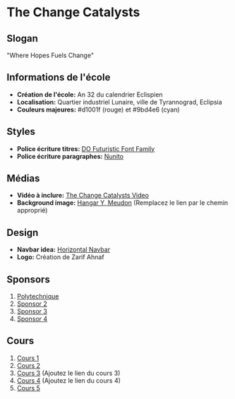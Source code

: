 # The Change Catalysts

## Slogan
"Where Hopes Fuels Change"

## Informations de l'école
- **Création de l'école:** An 32 du calendrier Eclispien
- **Localisation:** Quartier industriel Lunaire, ville de Tyrannograd, Eclipsia
- **Couleurs majeures:** #d1001f (rouge) et #9bd4e6 (cyan)

## Styles
- **Police écriture titres:** [DO Futuristic Font Family](https://www.cdnfonts.com/do-futuristic.font)
- **Police écriture paragraphes:** [Nunito](https://fonts.google.com/specimen/Nunito?preview.size=24&query=nunito)

## Médias
- **Vidéo à inclure:** [The Change Catalysts Video](https://youtu.be/UG07x3aN3b0?si=9tooB5Z4rbC9LK3s)
- **Background image:** [Hangar Y, Meudon](#) (Remplacez le lien par le chemin approprié)

## Design
- **Navbar idea:** [Horizontal Navbar](https://www.w3schools.com/css/css_navbar_horizontal.asp)
- **Logo:** Création de Zarif Ahnaf

## Sponsors
1. [Polytechnique](https://www.polytechnique.edu/)
2. [Sponsor 2](https://i.redd.it/arstotzka-flags-in-different-ideologies-v0-jg3k2vnjglu81.png?width=2560&format=png&auto=webp&s=eef5a1ae4f904e20e15f1200b7b1f093b989d920)
3. [Sponsor 3](https://avatars.akamai.steamstatic.com/8e76e8626137272949479ef01cb78268ced22dee_full.jpg)
4. [Sponsor 4](https://upload.wikimedia.org/wikipedia/commons/thumb/3/33/F1.svg/1280px-F1.svg.png)

## Cours
1. [Cours 1](https://whsjohnnygreen.org/wp-content/uploads/2016/11/Compass2.png)
2. [Cours 2](https://pratiquesrh.com/sites/default/files/styles/hero_tablet_1x/public/2023-02/concept_de_reconnais_4tzwy.jpg.webp?itok=kBZCTHur)
3. [Cours 3](#) (Ajoutez le lien du cours 3)
4. [Cours 4](#) (Ajoutez le lien du cours 4)
5. [Cours 5](https://www.nonfiction.fr/prximgsrv/crp/790/469/x/repo/b/8/b873b6d30b3b6a65ae268aefee7fa41c-0.jpg)
